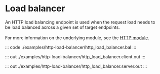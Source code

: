 # Load balancer

An HTTP load balancing endpoint is used when the request load needs to be load balanced across a given 
set of target endpoints.<br/><br/>
For more information on the underlying module, 
see the [HTTP module](https://docs.central.ballerina.io/ballerina/http/latest/).

::: code ./examples/http-load-balancer/http_load_balancer.bal :::

::: out ./examples/http-load-balancer/http_load_balancer.client.out :::

::: out ./examples/http-load-balancer/http_load_balancer.server.out :::